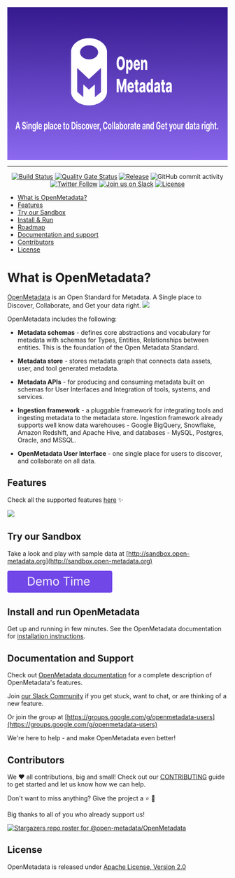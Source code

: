 <div align="center">
    <img src="./openmetadata-docs/images/readme/openmetadata-banner.png" align="center" alt="OpenMetadata" height="350"/>
  <hr />

[![Build Status](https://github.com/open-metadata/OpenMetadata/actions/workflows/maven-build.yml/badge.svg?event=push)](https://github.com/open-metadata/OpenMetadata/actions/workflows/maven-build.yml)
[![Quality Gate Status](https://sonarcloud.io/api/project_badges/measure?project=open-metadata_OpenMetadata&metric=alert_status)](https://sonarcloud.io/summary/new_code?id=open-metadata_OpenMetadata)
[![Release](https://img.shields.io/github/release/open-metadata/OpenMetadata/all.svg)](https://github.com/open-metadata/OpenMetadata/releases)
![GitHub commit activity](https://img.shields.io/github/commit-activity/m/open-metadata/OpenMetadata)
[![Twitter Follow](https://img.shields.io/twitter/follow/open_metadata?style=social)](https://twitter.com/intent/follow?screen_name=open_metadata)
<a href="https://slack.open-metadata.org/"><img src="https://img.shields.io/badge/slack-join-E01E5A?logo=slack" alt="Join us on Slack" height="22"/></a>
[![License](https://img.shields.io/github/license/open-metadata/OpenMetadata.svg)](LICENSE)

</div>

- [What is OpenMetadata?](#what-is-openmetadata )
- [Features](#features)
- [Try our Sandbox](#try-our-sandbox)
- [Install & Run](#install-and-run-openmetadata)
- [Roadmap](https://docs.open-metadata.org/overview/roadmap)
- [Documentation and support](#documentation-and-support)
- [Contributors](#contributors)
- [License](#license)

# What is OpenMetadata?
[OpenMetadata](https://open-metadata.org/) is an Open Standard for Metadata. A Single place to Discover, Collaborate, and Get your data right.
<img src="https://user-images.githubusercontent.com/1417689/129423079-d21cbf3f-786f-4d4a-b6c3-b66feca234b8.png"  width="800">

OpenMetadata includes the following:
- **Metadata schemas** - defines core abstractions and vocabulary for metadata with schemas for Types, Entities, Relationships between entities. This is the foundation of the Open Metadata Standard.

- **Metadata store** - stores metadata graph that connects data assets, user, and tool generated metadata.

- **Metadata APIs** - for producing and consuming metadata built on schemas for User Interfaces and Integration of tools, systems, and services.

- **Ingestion framework** - a pluggable framework for integrating tools and ingesting metadata to the metadata store. Ingestion framework already supports well know data warehouses - Google BigQuery, Snowflake, Amazon Redshift, and Apache Hive, and databases - MySQL, Postgres, Oracle, and MSSQL.

- **OpenMetadata User Interface** - one single place for users to discover, and collaborate on all data.

## Features

Check all the supported features [here](https://docs.open-metadata.org/features) ✨

![](./openmetadata-docs/images/readme/lineage.gif)

## Try our Sandbox

Take a look and play with sample data at [http://sandbox.open-metadata.org](http://sandbox.open-metadata.org)

[<img src="./openmetadata-docs/images/readme/demo-button.png" height="50"/>](http://sandbox.open-metadata.org)


## Install and run OpenMetadata
Get up and running in few minutes. See the OpenMetadata documentation for [installation instructions](https://docs.open-metadata.org/deploy/local-deployment).

## Documentation and Support

Check out [OpenMetadata documentation](https://docs.open-metadata.org/) for a complete description of OpenMetadata's features.

Join [our Slack Community](https://slack.open-metadata.org/) if you get stuck, want to chat, or are thinking of a new feature.

Or join the group at [https://groups.google.com/g/openmetadata-users](https://groups.google.com/g/openmetadata-users)

We're here to help - and make OpenMetadata even better!

## Contributors

We ❤️ all contributions, big and small! Check out our [CONTRIBUTING](./CONTRIBUTING.md) guide to get started and let us know how we can help.

Don't want to miss anything? Give the project a ⭐ 🚀 

Big thanks to all of you who already support us!

[![Stargazers repo roster for @open-metadata/OpenMetadata](https://reporoster.com/stars/open-metadata/OpenMetadata)](https://github.com/open-metadata/OpenMetadata/stargazers)

## License
OpenMetadata is released under [Apache License, Version 2.0](http://www.apache.org/licenses/LICENSE-2.0)
